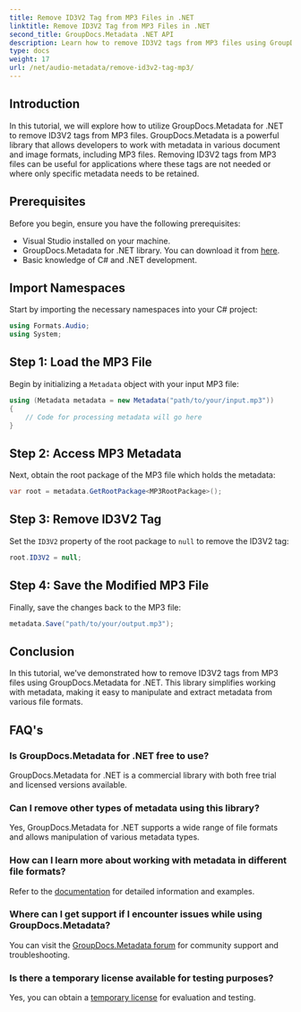 ```yaml
---
title: Remove ID3V2 Tag from MP3 Files in .NET
linktitle: Remove ID3V2 Tag from MP3 Files in .NET
second_title: GroupDocs.Metadata .NET API
description: Learn how to remove ID3V2 tags from MP3 files using GroupDocs.Metadata for .NET. Efficiently manage metadata in your C# projects.
type: docs
weight: 17
url: /net/audio-metadata/remove-id3v2-tag-mp3/
---
```

## Introduction
In this tutorial, we will explore how to utilize GroupDocs.Metadata for .NET to remove ID3V2 tags from MP3 files. GroupDocs.Metadata is a powerful library that allows developers to work with metadata in various document and image formats, including MP3 files. Removing ID3V2 tags from MP3 files can be useful for applications where these tags are not needed or where only specific metadata needs to be retained.
## Prerequisites
Before you begin, ensure you have the following prerequisites:
- Visual Studio installed on your machine.
- GroupDocs.Metadata for .NET library. You can download it from [here](https://releases.groupdocs.com/metadata/net/).
- Basic knowledge of C# and .NET development.

## Import Namespaces
Start by importing the necessary namespaces into your C# project:
```csharp
using Formats.Audio;
using System;
```
## Step 1: Load the MP3 File
Begin by initializing a `Metadata` object with your input MP3 file:
```csharp
using (Metadata metadata = new Metadata("path/to/your/input.mp3"))
{
    // Code for processing metadata will go here
}
```
## Step 2: Access MP3 Metadata
Next, obtain the root package of the MP3 file which holds the metadata:
```csharp
var root = metadata.GetRootPackage<MP3RootPackage>();
```
## Step 3: Remove ID3V2 Tag
Set the `ID3V2` property of the root package to `null` to remove the ID3V2 tag:
```csharp
root.ID3V2 = null;
```
## Step 4: Save the Modified MP3 File
Finally, save the changes back to the MP3 file:
```csharp
metadata.Save("path/to/your/output.mp3");
```

## Conclusion
In this tutorial, we've demonstrated how to remove ID3V2 tags from MP3 files using GroupDocs.Metadata for .NET. This library simplifies working with metadata, making it easy to manipulate and extract metadata from various file formats.

## FAQ's
### Is GroupDocs.Metadata for .NET free to use?
GroupDocs.Metadata for .NET is a commercial library with both free trial and licensed versions available.
### Can I remove other types of metadata using this library?
Yes, GroupDocs.Metadata for .NET supports a wide range of file formats and allows manipulation of various metadata types.
### How can I learn more about working with metadata in different file formats?
Refer to the [documentation](https://reference.groupdocs.com/metadata/net/) for detailed information and examples.
### Where can I get support if I encounter issues while using GroupDocs.Metadata?
You can visit the [GroupDocs.Metadata forum](https://forum.groupdocs.com/c/metadata/14) for community support and troubleshooting.
### Is there a temporary license available for testing purposes?
Yes, you can obtain a [temporary license](https://purchase.groupdocs.com/temporary-license/) for evaluation and testing.

